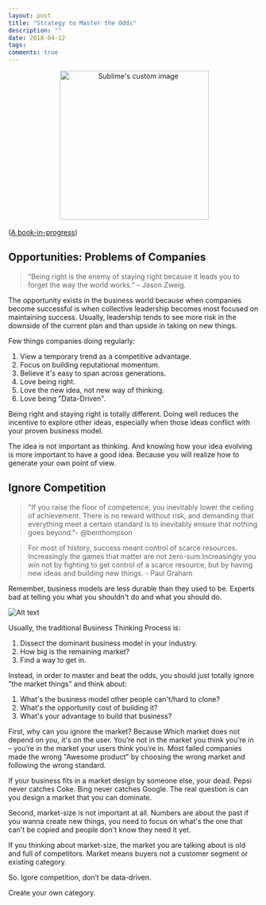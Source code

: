```yaml
---
layout: post
title: "Strategy to Master the Odds"
description: ""
date: 2018-04-12
tags: 
comments: true
---
```



<p align="center">
  <img width="300" height="300" src="https://image.freepik.com/free-icon/poker-playing-cards_318-51441.jpg" alt="Sublime's custom image"/>
</p>

 ([A book-in-progress](https://github.com/allenleein/brains/blob/master/_pages/strategy.md))

## Opportunities: Problems of Companies


> “Being right is the enemy of staying right because it leads you to forget the way the world works.” – Jason Zweig.


The opportunity exists in the business world because when companies become successful is when collective leadership becomes most focused on maintaining success. Usually, leadership tends to see more risk in the downside of the current plan and than upside in taking on new things.

Few things companies doing regularly:

1. View a temporary trend as a competitive advantage.
2. Focus on building reputational momentum.
3. Believe it's easy to span across generations.
4. Love being right.
5. Love the new idea, not new way of thinking.
6. Love being "Data-Driven".

Being right and staying right is totally different. Doing well reduces the incentive to explore other ideas, especially when those ideas conflict with your proven business model. 

The idea is not important as thinking. And knowing how your idea evolving is more important to have a good idea. Because you will realize how to generate your own point of view.


## Ignore Competition


> "If you raise the floor of competence, you inevitably lower the ceiling of achievement. There is no reward without risk, and demanding that everything meet a certain standard is to inevitably ensure that nothing goes beyond."- @benthompson

> For most of history,  success meant control of scarce resources. Increasingly the games that matter are not zero-sum.Increasingly you win not by fighting to get control of a scarce resource, but by having new ideas and building new things. - Paul Graham


Remember, business models are less durable than they used to be. Experts bad at telling you what you shouldn't do and what you should do. 


![Alt text](https://c1.staticflickr.com/1/815/40193081565_8dc7678b8a_c.jpg)


Usually, the traditional Business Thinking Process is:

1. Dissect the dominant business model in your industry.
2. How big is the remaining market?
3. Find a way to get in.

Instead, in order to master and beat the odds, you should just totally ignore "the market things" and think about:

1. What's the business model other people can't/hard to clone?
2. What's the opportunity cost of building it? 
3. What's your advantage to build that business?  

First, why can you ignore the market? Because Which market does not depend on you, it's on the user. You’re not in the market you think you’re in – you’re in the market your users think you’re in. Most failed companies made the wrong "Awesome product" by choosing the wrong market and following the wrong standard.

If your business fits in a market design by someone else, your dead. Pepsi never catches Coke. Bing never catches Google. The real question is can you design a market that you can dominate. 

Second, market-size is not important at all. Numbers are about the past if you wanna create new things, you need to focus on what's the one that can't be copied and people don't know they need it yet.

If you thinking about market-size, the market you are talking about is old and full of competitors. Market means buyers not a customer segment or existing category.

So. Igore competition, don’t be data-driven. 

Create your own category.
